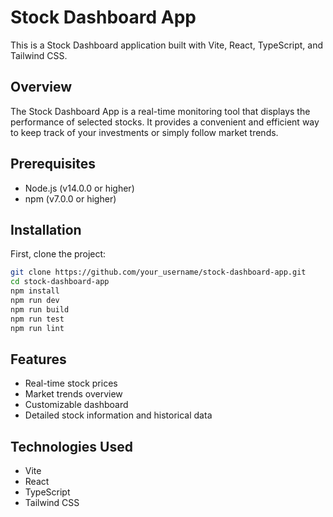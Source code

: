 # Stock Dashboard App

This is a Stock Dashboard application built with Vite, React, TypeScript, and Tailwind CSS.

## Overview

The Stock Dashboard App is a real-time monitoring tool that displays the performance of selected stocks. It provides a convenient and efficient way to keep track of your investments or simply follow market trends.

## Prerequisites

- Node.js (v14.0.0 or higher)
- npm (v7.0.0 or higher)

## Installation

First, clone the project:

```bash
git clone https://github.com/your_username/stock-dashboard-app.git
cd stock-dashboard-app
npm install
npm run dev
npm run build
npm run test
npm run lint
```

## Features

- Real-time stock prices
- Market trends overview
- Customizable dashboard
- Detailed stock information and historical data

## Technologies Used

- Vite
- React
- TypeScript
- Tailwind CSS
